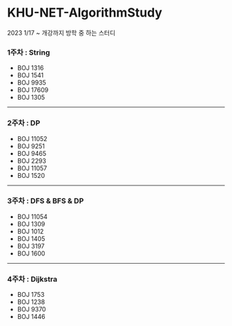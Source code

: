 # KHU-NET-AlgorithmStudy
2023 1/17 ~ 개강까지 방학 중 하는 스터디

### 1주차 : String

- BOJ 1316
- BOJ 1541
- BOJ 9935
- BOJ 17609
- BOJ 1305

---

### 2주차 : DP
- BOJ 11052
- BOJ 9251 
- BOJ 9465
- BOJ 2293
- BOJ 11057
- BOJ 1520

---

### 3주차 : DFS & BFS & DP

- BOJ 11054
- BOJ 1309
- BOJ 1012
- BOJ 1405
- BOJ 3197
- BOJ 1600

---

### 4주차 : Dijkstra

- BOJ 1753
- BOJ 1238
- BOJ 9370
- BOJ 1446